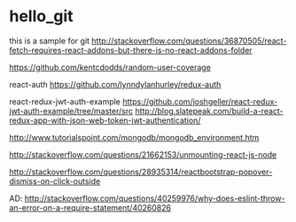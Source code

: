 # hello_git
this is a sample for git
http://stackoverflow.com/questions/36870505/react-fetch-requires-react-addons-but-there-is-no-react-addons-folder


https://github.com/kentcdodds/random-user-coverage


react-auth
https://github.com/lynndylanhurley/redux-auth

react-redux-jwt-auth-example
https://github.com/joshgeller/react-redux-jwt-auth-example/tree/master/src
http://blog.slatepeak.com/build-a-react-redux-app-with-json-web-token-jwt-authentication/

http://www.tutorialspoint.com/mongodb/mongodb_environment.htm

http://stackoverflow.com/questions/21662153/unmounting-react-js-node


http://stackoverflow.com/questions/28935314/reactbootstrap-popover-dismiss-on-click-outside



AD:
http://stackoverflow.com/questions/40259976/why-does-eslint-throw-an-error-on-a-require-statement/40260826
